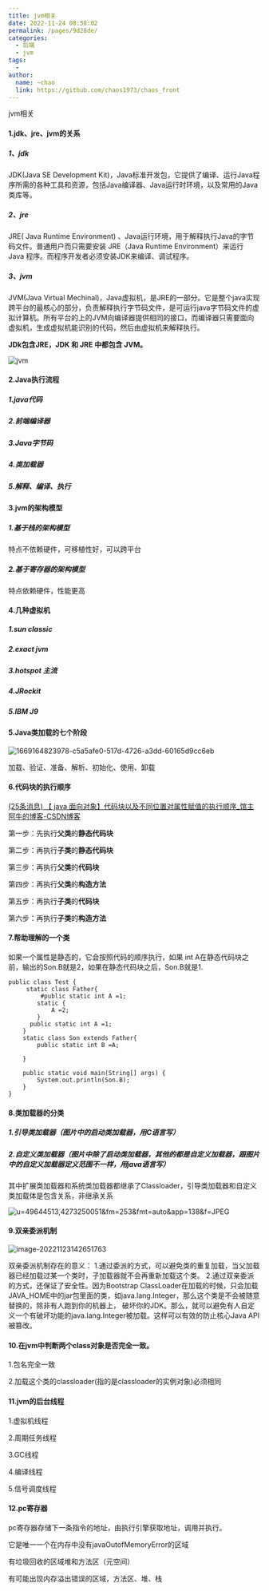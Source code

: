 ```yaml
---
title: jvm相关
date: 2022-11-24 08:58:02
permalink: /pages/9d28de/
categories:
  - 后端
  - jvm
tags:
  - 
author: 
  name: ~chao
  link: https://github.com/chaos1973/chaos_front
---
```

jvm相关

#### 1.jdk、jre、jvm的关系

##### 1、jdk

JDK(Java SE Development Kit)，Java标准开发包，它提供了编译、运行Java程序所需的各种工具和资源，包括Java编译器、Java运行时环境，以及常用的Java类库等。

##### 2、jre

JRE( Java Runtime Environment) 、Java运行环境，用于解释执行Java的字节码文件。普通用户而只需要安装 JRE（Java Runtime Environment）来运行 Java 程序。而程序开发者必须安装JDK来编译、调试程序。

##### 3、jvm

JVM(Java Virtual Mechinal)，Java虚拟机，是JRE的一部分。它是整个java实现跨平台的最核心的部分，负责解释执行字节码文件，是可运行java字节码文件的虚拟计算机。所有平台的上的JVM向编译器提供相同的接口，而编译器只需要面向虚拟机，生成虚拟机能识别的代码，然后由虚拟机来解释执行。

**JDk包含JRE，JDK 和 JRE 中都包含 JVM。**

![jvm](C:\Users\Lenovo\Desktop\jvm.jpg)

#### 2.Java执行流程

##### 1.java代码

##### 2.前端编译器

##### 3.Java字节码

##### 4.类加载器

##### 5.解释、编译、执行

#### 3.jvm的架构模型

##### 1.基于栈的架构模型

特点不依赖硬件，可移植性好，可以跨平台

##### 2.基于寄存器的架构模型

特点依赖硬件，性能更高

#### 4.几种虚拟机

##### 1.sun classic

##### 2.exact jvm

##### 3.hotspot 主流

##### 4.JRockit

##### 5.IBM J9

#### 5.Java类加载的七个阶段



![1669164823978-c5a5afe0-517d-4726-a3dd-60165d9cc6eb](C:\Users\Lenovo\Desktop\1669164823978-c5a5afe0-517d-4726-a3dd-60165d9cc6eb.jpeg)

加载、验证、准备、解析、初始化、使用、卸载

#### 6.代码块的执行顺序

[(25条消息) 【 java 面向对象】代码块以及不同位置对属性赋值的执行顺序_馆主阿牛的博客-CSDN博客](https://blog.csdn.net/qq_57421630/article/details/127036231)

第一步：先执行**父类**的**静态代码块**

第二步：再执行**子类**的**静态代码块**

第三步：再执行**父类**的**代码块**

第四步：再执行**父类**的**构造方法**

第五步：再执行**子类**的**代码块**

第六步：再执行**子类**的**构造方法**

#### 7.帮助理解的一个类

如果一个属性是静态的，它会按照代码的顺序执行，如果 int A在静态代码块之前，输出的Son.B就是2，如果在静态代码块之后，Son.B就是1.

```
public class Test {
     static class Father{
         #public static int A =1;
        static {
            A =2;
        }
      public static int A =1;
    }
    static class Son extends Father{
        public static int B =A;

    }

    public static void main(String[] args) {
        System.out.println(Son.B);
    }
}
```

#### 8.类加载器的分类

##### 1.引导类加载器（图片中的启动类加载器，用C语言写）

##### 2.自定义类加载器（图片中除了启动类加载器，其他的都是自定义加载器，跟图片中的自定义加载器定义范围不一样，用java语言写）

其中扩展类加载器和系统类加载器都继承了Classloader，引导类加载器和自定义类加载体是包含关系，非继承关系

![u=49644513,4273250051&fm=253&fmt=auto&app=138&f=JPEG](C:\Users\Lenovo\Desktop\u=49644513,4273250051&fm=253&fmt=auto&app=138&f=JPEG.webp)

#### 9.双亲委派机制

![image-20221123142651763](C:\Users\Lenovo\AppData\Roaming\Typora\typora-user-images\image-20221123142651763.png)

双亲委派机制存在的意义：
1.通过委派的方式，可以避免类的重复加载，当父加载器已经加载过某一个类时，子加载器就不会再重新加载这个类。
2.通过双亲委派的方式，还保证了安全性。因为Bootstrap ClassLoader在加载的时候，只会加载JAVA_HOME中的jar包里面的类，如java.lang.Integer，那么这个类是不会被随意替换的，除非有人跑到你的机器上， 破坏你的JDK。那么，就可以避免有人自定义一个有破坏功能的java.lang.Integer被加载。这样可以有效的防止核心Java API被篡改。

#### 10.在jvm中判断两个class对象是否完全一致。

1.包名完全一致

2.加载这个类的classloader(指的是classloader的实例对象)必须相同

#### 11.jvm的后台线程

1.虚拟机线程

2.周期任务线程

3.GC线程

4.编译线程

5.信号调度线程

#### 12.pc寄存器

pc寄存器存储下一条指令的地址，由执行引擎获取地址，调用并执行。

它是唯一一个在内存中没有javaOutofMemoryError的区域

有垃圾回收的区域堆和方法区（元空间）

有可能出现内存溢出错误的区域，方法区、堆、栈